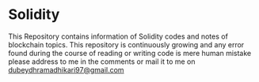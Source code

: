 # Solidity
This Repository contains information of Solidity codes and notes of blockchain topics. This repository is continuously growing and any error found during the course of reading or writing code is mere human mistake please address to me in the comments or mail it to me on dubeydhramadhikari97@gmail.com
